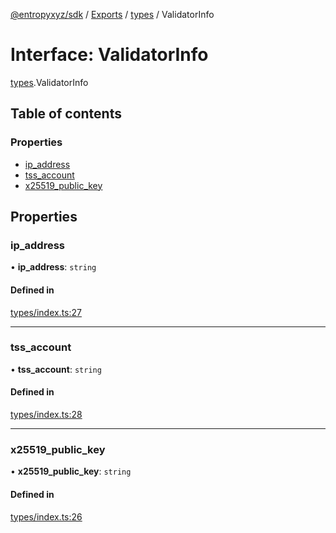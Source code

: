 [@entropyxyz/sdk](../README.md) / [Exports](../modules.md) / [types](../modules/types.md) / ValidatorInfo

# Interface: ValidatorInfo

[types](../modules/types.md).ValidatorInfo

## Table of contents

### Properties

- [ip\_address](types.ValidatorInfo.md#ip_address)
- [tss\_account](types.ValidatorInfo.md#tss_account)
- [x25519\_public\_key](types.ValidatorInfo.md#x25519_public_key)

## Properties

### ip\_address

• **ip\_address**: `string`

#### Defined in

[types/index.ts:27](https://github.com/entropyxyz/sdk/blob/1c426d7/src/types/index.ts#L27)

___

### tss\_account

• **tss\_account**: `string`

#### Defined in

[types/index.ts:28](https://github.com/entropyxyz/sdk/blob/1c426d7/src/types/index.ts#L28)

___

### x25519\_public\_key

• **x25519\_public\_key**: `string`

#### Defined in

[types/index.ts:26](https://github.com/entropyxyz/sdk/blob/1c426d7/src/types/index.ts#L26)
